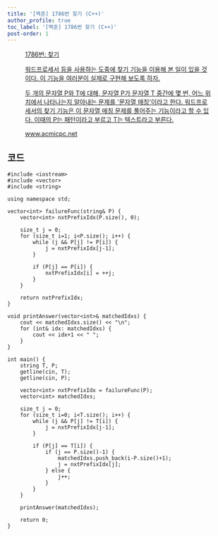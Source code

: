```yaml
---
title: '[백준] 1786번 찾기 (C++)'
author_profile: true
toc_label: '[백준] 1786번 찾기 (C++)'
post-order: 1
---
```


<figure data-ke-type="opengraph"><a href="https://www.acmicpc.net/problem/1786" data-source-url="https://www.acmicpc.net/problem/1786">
<div class="og-image" style="background-image: url('https://drive.google.com/uc?export=view&id=1nCax5mgwtYA82T46I_ntU1afsBBNkrLr');"></div>
<div class="og-text">
<p class="og-title">1786번: 찾기</p>
<p class="og-desc">워드프로세서 등을 사용하는 도중에 찾기 기능을 이용해 본 일이 있을 것이다. 이 기능을 여러분이 실제로 구현해 보도록 하자.

두 개의 문자열 P와 T에 대해, 문자열 P가 문자열 T 중간에 몇 번, 어느 위치에서 나타나는지 알아내는 문제를 '문자열 매칭'이라고 한다. 워드프로세서의 찾기 기능은 이 문자열 매칭 문제를 풀어주는 기능이라고 할 수 있다. 이때의 P는 패턴이라고 부르고 T는 텍스트라고 부른다.</p>
<p class="og-host">www.acmicpc.net</p></div></a></figure>

## 코드
```cpp::lineons
#include <iostream>
#include <vector>
#include <string>

using namespace std;

vector<int> failureFunc(string& P) {
    vector<int> nxtPrefixIdx(P.size(), 0);

    size_t j = 0;
    for (size_t i=1; i<P.size(); i++) {
        while (j && P[j] != P[i]) {
            j = nxtPrefixIdx[j-1];
        }

        if (P[j] == P[i]) {
            nxtPrefixIdx[i] = ++j;
        }
    }

    return nxtPrefixIdx;
}

void printAnswer(vector<int>& matchedIdxs) {
    cout << matchedIdxs.size() << "\n";
    for (int& idx: matchedIdxs) {
        cout << idx+1 << " ";
    }
}

int main() {
    string T, P;
    getline(cin, T);
    getline(cin, P);

    vector<int> nxtPrefixIdx = failureFunc(P);
    vector<int> matchedIdxs;

    size_t j = 0;
    for (size_t i=0; i<T.size(); i++) {
        while (j && P[j] != T[i]) {
            j = nxtPrefixIdx[j-1];
        }

        if (P[j] == T[i]) {
            if (j == P.size()-1) {
                matchedIdxs.push_back(i-P.size()+1);
                j = nxtPrefixIdx[j];
            } else {
                j++;
            }
        }
    }

    printAnswer(matchedIdxs);

    return 0;
}
```
